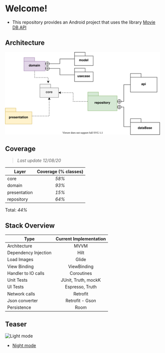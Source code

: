 # Welcome!

- This repository provides an Android project that uses the library  [Movie DB API](https://www.themoviedb.org)

## Architecture

![Architecture](img/architecture.svg)

## Coverage 

> _Last update 12/08/20_

| Layer                | Coverage (% classes)      |
|----------------------|:-------------------------:|
| core                 | _58%_                     |
| domain               | _93%_                     |
| presentation         | _15%_                     |
| repository           | _64%_                     |

Total: _44%_



## Stack Overview

| Type                 | Current Implementation  |
|----------------------|:-----------------------:|
| Architecture         | MVVM                    |
| Dependency Injection | Hilt                    |
| Load Images          | Glide                   |
| View Binding         | ViewBinding             |
| Handler to IO calls  | Coroutines              |
| Unit Tests           | JUnit, Truth, mockK     |
| UI Tests             | Espresso, Truth         |
| Network calls        | Retrofit                |
| Json converter       | Retrofit - Gson         |
| Persistence          | Room                    |

## Teaser

![Light mode](img/teaser.gif)

- [Night mode](img/dark-theme-support.gif)
